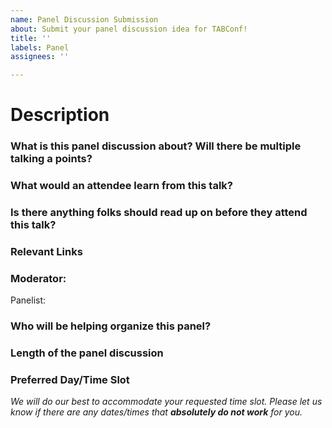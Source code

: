```yaml
---
name: Panel Discussion Submission
about: Submit your panel discussion idea for TABConf!
title: ''
labels: Panel
assignees: ''

---
```


# Description
### What is this panel discussion about? Will there be multiple talking a points?
### What would an attendee learn from this talk?
### Is there anything folks should read up on before they attend this talk?
### Relevant Links

<!-- leave blank if you are unsure, this list can change -->
### Moderator: 
<!-- leave blank if you are unsure, this list can change -->
Panelist:
<!-- list Names, Social Links, GitHub, Twitter, Website -->

<!-- If you're unsure who will be organizing the panel and want the TABConf staff to handle it, please indicate that here. -->
### Who will be helping organize this panel?


### Length of the panel discussion
### Preferred Day/Time Slot 
*We will do our best to accommodate your requested time slot. Please let us know if there are any dates/times that ***absolutely do not work*** for you.*
